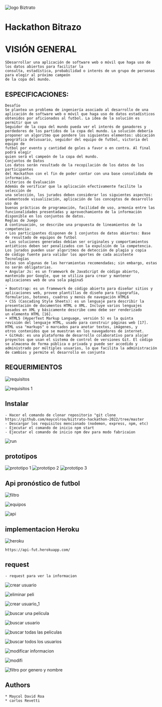 ![logo Biztrato](https://user-images.githubusercontent.com/85509333/202789269-811341cb-8605-476e-8d74-3a786916b284.jpg)

# Hackathon Bitrazo

# VISIÓN GENERAL
```
SDesarrollar una aplicación de software web o móvil que haga uso de los datos abiertos para facilitar la
consulta, estadística, probabilidad o interés de un grupo de personas para elegir al próximo campeón
de la copa del mundo.
```


## ESPECIFICACIONES: ##
```
Desafío
Se plantea un problema de ingeniería asociado al desarrollo de una
aplicación de software web o móvil que haga uso de datos estadísticos
obtenidos por aficionados al futbol. La idea de la solución es permitir que un
Seguidor de la copa del mundo pueda ver el interés de ganadores y
perdedores de los partidos de la copa del mundo. La solución debería
proponer un algoritmo que pondere los siguientes elementos: ubicación
geográfica delusuario, seguidor del equipo de futbol, victoria del equipo de
futbol por evento y cantidad de goles a favor o en contra. Al final podrá elegir
quien será el campeón de la copa del mundo.
Conjuntos de Datos
Los datos serán resultado de la recopilación de los datos de los participantes
del Hackathon con el fin de poder contar con una base consolidada de
información.
Criterios de Evaluación
Además de verificar que la aplicación efectivamente facilite la selección de
una selección, los jurados deben considerar los siguientes aspectos:
elementosde visualización, aplicación de los conceptos de desarrollo uso de
buenas prácticas de programación, facilidad de uso, armonía entre las
funcionalidades presentadas y aprovechamiento de la información
disponible en los conjuntos de datos.
Reglas de Juego
A continuación, se describe una propuesta de lineamientos de la
competencia:
• Los participantes disponen de 1 conjuntos de datos abiertos: Base
de resultado de equipos de futbol
• Las soluciones generadas debían ser originales y comportamientos
antiéticos deben ser penalizados con la expulsión de la competencia.
Los jurados pueden usar algoritmos de detección de plagio y copia
de código fuente para validar los aportes de cada asistente
Tecnologías
Estas son algunas de las herramientas recomendadas; sin embargo, estas
no serán obligatorias.
• Angular Js: es un framework de JavaScript de código abierto,
mantenido por Google, que se utiliza para crear y mantener
aplicaciones web de una sola página5
.
• Bootstrap: es un framework de código abierto para diseñar sitios y
aplicaciones web, provee plantillas de diseño para tipografía,
formularios, botones, cuadros y menús de navegación HTML6
• CSS (Cascading Style Sheets): es un lenguaje para describir la
presentación de documentos HTML o XML. Incluye varios lenguajes
basados en XML y básicamente describe como debe ser renderizado
un elemento HTML [16].
• HTML5 (HyperText Markup Language, versión 5) es la quinta
revisión del lenguaje HTML, usado para construir páginas web [17].
HTML usa "markups" o marcados para anotar textos, imágenes, y
otros contenidos que se muestran en los navegadores de internet.
• GitHub: es una plataforma de desarrollo colaborativo para alojar
proyectos que usan el sistema de control de versiones Git. El código
se almacena de forma pública o privada y puede ser accedido y
administrado por múltiples usuarios, lo que facilita la administración
de cambios y permite el desarrollo en conjunto

```

## REQUERIMIENTOS ##
![requisitos](https://user-images.githubusercontent.com/85509333/202789814-b4a1ff6a-91d2-4774-99a0-34a095a2aaaf.jpg)

![requisitos 1](https://user-images.githubusercontent.com/85509333/202790075-054e7bbc-276f-4da7-ac8c-88646ec0f47a.jpg)



## Instalar ##
```
- Hacer el comando de clonar repositorio "git clone https://github.com/maycolroa/biztrato-hackathon-2022/tree/master
- Descargar los requisitos mencionado (nodemon, express, npm, etc)
- Ejecutar el comando de inicio npm start
- Ejecutar el comando de inicio npm dev para modo fabricaion 
```

![run](https://user-images.githubusercontent.com/85509333/202790669-378320df-f6f5-430d-bfc9-a7855e9d6358.jpg)


## prototipos ##

![prototipo 1](https://user-images.githubusercontent.com/85509333/202793009-5ab8d3b8-b07c-469b-82a8-fb5eb3f48042.jpg)
![prototipo 2](https://user-images.githubusercontent.com/85509333/202793022-675fc57f-2372-4735-89ff-c711f4ccd9c2.jpg)
![prototipo 3](https://user-images.githubusercontent.com/85509333/202793042-42df3b05-f3c6-422f-b395-eaed4c90e02f.jpg)


## Api pronóstico de futbol ##

![filtro](https://user-images.githubusercontent.com/85509333/202791634-5d36ac5f-c6eb-4465-91f9-b7cb65977966.jpg)

![equipos](https://user-images.githubusercontent.com/85509333/202791885-404e43db-d458-4def-86bb-75a2cdd12a78.jpg)

![api](https://user-images.githubusercontent.com/85509333/202795249-dc6213ec-79d5-41aa-a485-3ae9921e39c6.jpg)

## implementacion Heroku ##

![heroku](https://user-images.githubusercontent.com/85509333/202794683-14b8306c-52b4-472e-bb47-a64d35b8fce6.jpg)
```
https://api-fut.herokuapp.com/
```

## request ##
```
- request para ver la informacion
```

![crear usuario](https://user-images.githubusercontent.com/85509333/201575954-c81d392d-83ea-4d5c-befe-452c3d80e721.png)

![eliminar peli](https://user-images.githubusercontent.com/85509333/201576288-299ed7c4-2c88-4d93-b9df-937c646086c2.png)

![crear usuario_1](https://user-images.githubusercontent.com/85509333/201576630-0cbea102-a5a0-4935-955c-b7828d023968.png)

![buscar una pelicula](https://user-images.githubusercontent.com/85509333/201577002-710596e0-c9d9-48a8-b058-444a18f270a9.png)

![buscar usuario](https://user-images.githubusercontent.com/85509333/201577142-d61af864-3963-4eae-abfa-8fe3917ade1b.png)

![buscar todas las peliculas](https://user-images.githubusercontent.com/85509333/201577489-f5810a49-2221-467c-b08e-31805d185668.png)

![buscar todos los usuarios](https://user-images.githubusercontent.com/85509333/201577616-cf6e8ff7-79ab-440e-8897-0aef4528e4cd.png)

![modificar informacion](https://user-images.githubusercontent.com/85509333/201577923-85b4004c-12a8-4796-8564-1319c1eaee1d.png)

![modifi](https://user-images.githubusercontent.com/85509333/201578058-c7ab2658-86d4-4ec1-98cd-afcf79b75385.png)

![filtro por genero y nombre](https://user-images.githubusercontent.com/85509333/201800647-b4c2ff0a-4111-487e-ba17-fb14e4c2ca67.png)


## Authors
```
* Maycol David Roa 
* carlos Revetti
```
